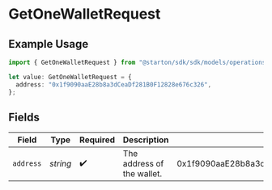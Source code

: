 # GetOneWalletRequest

## Example Usage

```typescript
import { GetOneWalletRequest } from "@starton/sdk/sdk/models/operations";

let value: GetOneWalletRequest = {
  address: "0x1f9090aaE28b8a3dCeaDf281B0F12828e676c326",
};
```

## Fields

| Field                                      | Type                                       | Required                                   | Description                                | Example                                    |
| ------------------------------------------ | ------------------------------------------ | ------------------------------------------ | ------------------------------------------ | ------------------------------------------ |
| `address`                                  | *string*                                   | :heavy_check_mark:                         | The address of the wallet.                 | 0x1f9090aaE28b8a3dCeaDf281B0F12828e676c326 |